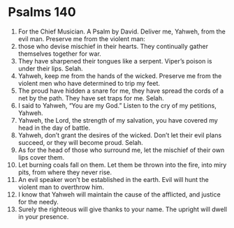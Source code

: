 ﻿
# Psalms 140
1. For the Chief Musician. A Psalm by David. Deliver me, Yahweh, from the evil man. Preserve me from the violent man: 
2. those who devise mischief in their hearts. They continually gather themselves together for war. 
3. They have sharpened their tongues like a serpent. Viper’s poison is under their lips. Selah. 
4. Yahweh, keep me from the hands of the wicked. Preserve me from the violent men who have determined to trip my feet. 
5. The proud have hidden a snare for me, they have spread the cords of a net by the path. They have set traps for me. Selah. 
6. I said to Yahweh, “You are my God.” Listen to the cry of my petitions, Yahweh. 
7. Yahweh, the Lord, the strength of my salvation, you have covered my head in the day of battle. 
8. Yahweh, don’t grant the desires of the wicked. Don’t let their evil plans succeed, or they will become proud. Selah. 
9. As for the head of those who surround me, let the mischief of their own lips cover them. 
10. Let burning coals fall on them. Let them be thrown into the fire, into miry pits, from where they never rise. 
11. An evil speaker won’t be established in the earth. Evil will hunt the violent man to overthrow him. 
12. I know that Yahweh will maintain the cause of the afflicted, and justice for the needy. 
13. Surely the righteous will give thanks to your name. The upright will dwell in your presence. 
